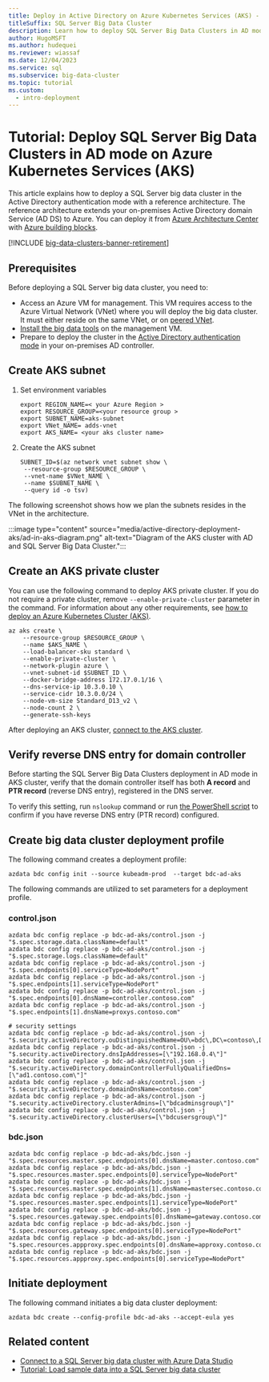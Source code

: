 ```yaml
---
title: Deploy in Active Directory on Azure Kubernetes Services (AKS) - tutorial
titleSuffix: SQL Server Big Data Cluster
description: Learn how to deploy SQL Server Big Data Clusters in AD mode on Azure Kubernetes Services (AKS).
author: HugoMSFT
ms.author: hudequei
ms.reviewer: wiassaf
ms.date: 12/04/2023
ms.service: sql
ms.subservice: big-data-cluster
ms.topic: tutorial
ms.custom:
  - intro-deployment
---
```


# Tutorial: Deploy SQL Server Big Data Clusters in AD mode on Azure Kubernetes Services (AKS)

This article explains how to deploy a SQL Server big data cluster in the Active Directory authentication mode with a reference architecture. The reference architecture extends your on-premises Active Directory domain Service (AD DS) to Azure. You can deploy it from [Azure Architecture Center](https://github.com/mspnp/identity-reference-architectures/tree/master/adds-extend-domain) with [Azure building blocks](https://github.com/mspnp/template-building-blocks/wiki/Install-Azure-Building-Blocks).

[!INCLUDE [big-data-clusters-banner-retirement](../includes/bdc-banner-retirement.md)]

## Prerequisites

Before deploying a SQL Server big data cluster, you need to:

- Access an Azure VM for management. This VM requires access to the Azure Virtual Network (VNet) where you will deploy the big data cluster. It must either reside on the same VNet, or on [peered VNet](/azure/virtual-network/virtual-network-manage-peering).
- [Install the big data tools](deploy-big-data-tools.md) on the management VM.
- Prepare to deploy the cluster in the [Active Directory authentication mode](active-directory-prerequisites.md) in your on-premises AD controller.

## Create AKS subnet

1. Set environment variables

   ```console
   export REGION_NAME=< your Azure Region >
   export RESOURCE_GROUP=<your resource group >
   export SUBNET_NAME=aks-subnet
   export VNet_NAME= adds-vnet
   export AKS_NAME= <your aks cluster name>
   ```

1. Create the AKS subnet

   ```azurecli
   SUBNET_ID=$(az network vnet subnet show \
    --resource-group $RESOURCE_GROUP \
    --vnet-name $VNet_NAME \
    --name $SUBNET_NAME \
    --query id -o tsv)
   ```

The following screenshot shows how we plan the subnets resides in the VNet in the architecture.

:::image type="content" source="media/active-directory-deployment-aks/ad-in-aks-diagram.png" alt-text="Diagram of the AKS cluster with AD and SQL Server Big Data Cluster.":::

## Create an AKS private cluster

You can use the following command to deploy AKS private cluster. If you do not require a private cluster, remove `--enable-private-cluster` parameter in the command. For information about any other requirements, see [how to deploy an Azure Kubernetes Cluster (AKS)](/azure/aks/tutorial-kubernetes-deploy-cluster).

```azurecli
az aks create \
    --resource-group $RESOURCE_GROUP \
    --name $AKS_NAME \
    --load-balancer-sku standard \
    --enable-private-cluster \
    --network-plugin azure \
    --vnet-subnet-id $SUBNET_ID \
    --docker-bridge-address 172.17.0.1/16 \
    --dns-service-ip 10.3.0.10 \
    --service-cidr 10.3.0.0/24 \
    --node-vm-size Standard_D13_v2 \
    --node-count 2 \
    --generate-ssh-keys
```

After deploying an AKS cluster, [connect to the AKS cluster](/azure/aks/tutorial-kubernetes-deploy-cluster#connect-to-cluster-using-kubectl).

## Verify reverse DNS entry for domain controller

Before starting the SQL Server Big Data Clusters deployment in AD mode in AKS cluster, verify that the domain controller itself has both **A record** and **PTR record** (reverse DNS entry), registered in the DNS server.

To verify this setting, run `nslookup` command or run [the PowerShell script](troubleshoot-ad-reverse-lookup-zone.md) to confirm if you have reverse DNS entry (PTR record) configured.

## Create big data cluster deployment profile

The following command creates a deployment profile:

```console
azdata bdc config init --source kubeadm-prod  --target bdc-ad-aks
```

The following commands are utilized to set parameters for a deployment profile.

### control.json

```console
azdata bdc config replace -p bdc-ad-aks/control.json -j "$.spec.storage.data.className=default"
azdata bdc config replace -p bdc-ad-aks/control.json -j "$.spec.storage.logs.className=default"
azdata bdc config replace -p bdc-ad-aks/control.json -j "$.spec.endpoints[0].serviceType=NodePort"
azdata bdc config replace -p bdc-ad-aks/control.json -j "$.spec.endpoints[1].serviceType=NodePort"
azdata bdc config replace -p bdc-ad-aks/control.json -j "$.spec.endpoints[0].dnsName=controller.contoso.com"
azdata bdc config replace -p bdc-ad-aks/control.json -j "$.spec.endpoints[1].dnsName=proxys.contoso.com"

# security settings 
azdata bdc config replace -p bdc-ad-aks/control.json -j "$.security.activeDirectory.ouDistinguishedName=OU\=bdc\,DC\=contoso\,DC\=com"
azdata bdc config replace -p bdc-ad-aks/control.json -j "$.security.activeDirectory.dnsIpAddresses=[\"192.168.0.4\"]"
azdata bdc config replace -p bdc-ad-aks/control.json -j "$.security.activeDirectory.domainControllerFullyQualifiedDns=[\"ad1.contoso.com\"]"
azdata bdc config replace -p bdc-ad-aks/control.json -j "$.security.activeDirectory.domainDnsName=contoso.com"
azdata bdc config replace -p bdc-ad-aks/control.json -j "$.security.activeDirectory.clusterAdmins=[\"bdcadminsgroup\"]"
azdata bdc config replace -p bdc-ad-aks/control.json -j "$.security.activeDirectory.clusterUsers=[\"bdcusersgroup\"]"
```

### bdc.json

```console
azdata bdc config replace -p bdc-ad-aks/bdc.json -j "$.spec.resources.master.spec.endpoints[0].dnsName=master.contoso.com"
azdata bdc config replace -p bdc-ad-aks/bdc.json -j "$.spec.resources.master.spec.endpoints[0].serviceType=NodePort"
azdata bdc config replace -p bdc-ad-aks/bdc.json -j "$.spec.resources.master.spec.endpoints[1].dnsName=mastersec.contoso.com"
azdata bdc config replace -p bdc-ad-aks/bdc.json -j "$.spec.resources.master.spec.endpoints[1].serviceType=NodePort"
azdata bdc config replace -p bdc-ad-aks/bdc.json -j "$.spec.resources.gateway.spec.endpoints[0].dnsName=gateway.contoso.com"
azdata bdc config replace -p bdc-ad-aks/bdc.json -j "$.spec.resources.gateway.spec.endpoints[0].serviceType=NodePort"
azdata bdc config replace -p bdc-ad-aks/bdc.json -j "$.spec.resources.appproxy.spec.endpoints[0].dnsName=approxy.contoso.com"
azdata bdc config replace -p bdc-ad-aks/bdc.json -j "$.spec.resources.appproxy.spec.endpoints[0].serviceType=NodePort"
```

## Initiate deployment

The following command initiates a big data cluster deployment:

```console
azdata bdc create --config-profile bdc-ad-aks --accept-eula yes
```

## Related content

- [Connect to a SQL Server big data cluster with Azure Data Studio](connect-to-big-data-cluster.md)
- [Tutorial: Load sample data into a SQL Server big data cluster](tutorial-load-sample-data.md)
